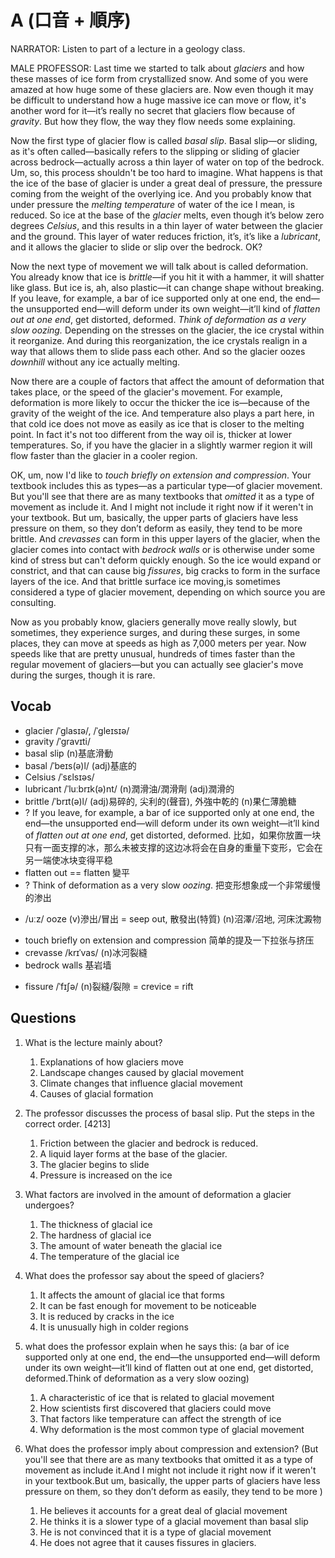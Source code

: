 # A (口音 + 順序)

NARRATOR: Listen to part of a lecture in a geology class.

MALE PROFESSOR: Last time we started to talk about *glaciers* and how these masses of ice form from crystallized snow. And some of you were amazed at how huge some of these glaciers are. Now even though it may be difficult to understand how a huge massive ice can move or flow, it's another word for it—it’s really no secret that glaciers flow because of *gravity*. But how they flow, the way they flow needs some explaining.

Now the first type of glacier flow is called *basal slip*. Basal slip—or sliding, as it's often called—basically refers to the slipping or sliding of glacier across bedrock—actually across a thin layer of water on top of the bedrock. Um, so, this process shouldn't be too hard to imagine. What happens is that the ice of the base of glacier is under a great deal of pressure, the pressure coming from the weight of the overlying ice. And you probably know that under pressure the *melting temperature* of water of the ice I mean, is reduced. So ice at the base of the *glacier* melts, even though it’s below zero degrees *Celsius*, and this results in a thin layer of water between the glacier and the ground. This layer of water reduces friction, it’s, it’s like a *lubricant*, and it allows the glacier to slide or slip over the bedrock. OK?

Now the next type of movement we will talk about is called deformation. You already know that ice is *brittle*—if you hit it with a hammer, it will shatter like glass. But ice is, ah, also plastic—it can change shape without breaking. If you leave, for example, a bar of ice supported only at one end, the end—the unsupported end—will deform under its own weight—it’ll kind of *flatten out at one end*, get distorted, deformed. *Think of deformation as a very slow *oozing*.* Depending on the stresses on the glacier, the ice crystal within it reorganize. And during this reorganization, the ice crystals realign in a way that allows them to slide pass each other. And so the glacier oozes *downhill* without any ice actually melting.

Now there are a couple of factors that affect the amount of deformation that takes place, or the speed of the glacier's movement. For example, deformation is more likely to occur the thicker the ice is—because of the gravity of the weight of the ice. And temperature also plays a part here, in that cold ice does not move as easily as ice that is closer to the melting point. In fact it's not too different from the way oil is, thicker at lower temperatures. So, if you have the glacier in a slightly warmer region it will flow faster than the glacier in a cooler region.

OK, um, now I'd like to *touch briefly on extension and compression*. Your textbook includes this as types—as a particular type—of glacier movement. But you'll see that there are as many textbooks that *omitted* it as a type of movement as include it. And I might not include it right now if it weren't in your textbook. But um, basically, the upper parts of glaciers have less pressure on them, so they don’t deform as easily, they tend to be more brittle. And *crevasses* can form in this upper layers of the glacier, when the glacier comes into contact with *bedrock walls* or is otherwise under some kind of stress but can't deform quickly enough. So the ice would expand or constrict, and that can cause big *fissures*, big cracks to form in the surface layers of the ice. And that brittle surface ice moving,is sometimes considered a type of glacier movement, depending on which source you are consulting.

Now as you probably know, glaciers generally move really slowly, but sometimes, they experience surges, and during these surges, in some places, they can move at speeds as high as 7,000 meters per year. Now speeds like that are pretty unusual, hundreds of times faster than the regular movement of glaciers—but you can actually see glacier's move during the surges, though it is rare.

## Vocab
- glacier /ˈɡlasɪə/, /ˈɡleɪsɪə/ 
- gravity /ˈɡravɪti/ 
- basal slip (n)基底滑動
- basal /ˈbeɪs(ə)l/ (adj)基底的
- Celsius /ˈsɛlsɪəs/ 
- lubricant /ˈluːbrɪk(ə)nt/ (n)潤滑油/潤滑劑 (adj)潤滑的
- brittle /ˈbrɪt(ə)l/ (adj)易碎的, 尖利的(聲音), 外強中乾的 (n)果仁薄脆糖
- ? If you leave, for example, a bar of ice supported only at one end, the end—the unsupported end—will deform under its own weight—it’ll kind of *flatten out at one end*, get distorted, deformed. 比如，如果你放置一块只有一面支撑的冰，那么未被支撑的这边冰将会在自身的重量下变形，它会在另一端使冰块变得平稳
- flatten out == flatten 變平
- ? Think of deformation as a very slow *oozing*.  把变形想象成一个非常缓慢的渗出
* /uːz/ ooze (v)滲出/冒出 = seep out, 散發出(特質) (n)沼澤/沼地, 河床沈澱物
- touch briefly on extension and compression 简单的提及一下拉张与挤压
- crevasse /krɪˈvas/ (n)冰河裂縫
- bedrock walls 基岩墙
+ fissure /ˈfɪʃə/ (n)裂縫/裂隙 = crevice = rift

## Questions
1. What is the lecture mainly about? 
	1. Explanations of how glaciers move
	1. Landscape changes caused by glacial movement
	1. Climate changes that influence glacial movement
	1. Causes of glacial formation

2. The professor discusses the process of basal slip. Put the steps in the correct order. [4213]
	1. Friction between the glacier and bedrock is reduced.
	1. A liquid layer forms at the base of the glacier.
	1. The glacier begins to slide
	1. Pressure is increased on the ice

3. What factors are involved in the amount of deformation a glacier undergoes? 
	1. The thickness of glacial ice
	1. The hardness of glacial ice
	1. The amount of water beneath the glacial ice
	1. The temperature of the glacial ice

4. What does the professor say about the speed of glaciers? 
	1. It affects the amount of glacial ice that forms
	1. It can be fast enough for movement to be noticeable
	1. It is reduced by cracks in the ice
	1. It is unusually high in colder regions

5. what does the professor explain when he says this: (a bar of ice supported only at one end, the end—the unsupported end—will deform under its own weight—it’ll kind of flatten out at one end, get distorted, deformed.Think of deformation as a very slow oozing)
	1. A characteristic of ice that is related to glacial movement
	1. How scientists first discovered that glaciers could move
	1. That factors like temperature can affect the strength of ice
	1. Why deformation is the most common type of glacial movement

6. What does the professor imply about compression and extension? (But you'll see that there are as many textbooks that omitted it as a type of movement as include it.And I might not include it right now if it weren't in your textbook.But um, basically, the upper parts of glaciers have less pressure on them, so they don’t deform as easily, they tend to be more )
	1. He believes it accounts for a great deal of glacial movement
	1. He thinks it is a slower type of a glacial movement than basal slip
	1. He is not convinced that it is a type of glacial movement
	1. He does not agree that it causes fissures in glaciers.